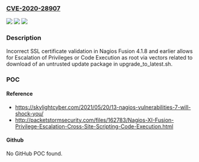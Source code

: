 ### [CVE-2020-28907](https://cve.mitre.org/cgi-bin/cvename.cgi?name=CVE-2020-28907)
![](https://img.shields.io/static/v1?label=Product&message=n%2Fa&color=blue)
![](https://img.shields.io/static/v1?label=Version&message=n%2Fa&color=blue)
![](https://img.shields.io/static/v1?label=Vulnerability&message=n%2Fa&color=brighgreen)

### Description

Incorrect SSL certificate validation in Nagios Fusion 4.1.8 and earlier allows for Escalation of Privileges or Code Execution as root via vectors related to download of an untrusted update package in upgrade_to_latest.sh.

### POC

#### Reference
- https://skylightcyber.com/2021/05/20/13-nagios-vulnerabilities-7-will-shock-you/
- http://packetstormsecurity.com/files/162783/Nagios-XI-Fusion-Privilege-Escalation-Cross-Site-Scripting-Code-Execution.html

#### Github
No GitHub POC found.

